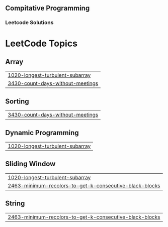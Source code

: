 ## Compitative Programming
### Leetcode Solutions

<!---LeetCode Topics Start-->
# LeetCode Topics
## Array
|  |
| ------- |
| [1020-longest-turbulent-subarray](https://github.com/Henok-Enyew/Leetcode-Solutions/tree/master/1020-longest-turbulent-subarray) |
| [3430-count-days-without-meetings](https://github.com/Henok-Enyew/Leetcode-Solutions/tree/master/3430-count-days-without-meetings) |
## Sorting
|  |
| ------- |
| [3430-count-days-without-meetings](https://github.com/Henok-Enyew/Leetcode-Solutions/tree/master/3430-count-days-without-meetings) |
## Dynamic Programming
|  |
| ------- |
| [1020-longest-turbulent-subarray](https://github.com/Henok-Enyew/Leetcode-Solutions/tree/master/1020-longest-turbulent-subarray) |
## Sliding Window
|  |
| ------- |
| [1020-longest-turbulent-subarray](https://github.com/Henok-Enyew/Leetcode-Solutions/tree/master/1020-longest-turbulent-subarray) |
| [2463-minimum-recolors-to-get-k-consecutive-black-blocks](https://github.com/Henok-Enyew/Leetcode-Solutions/tree/master/2463-minimum-recolors-to-get-k-consecutive-black-blocks) |
## String
|  |
| ------- |
| [2463-minimum-recolors-to-get-k-consecutive-black-blocks](https://github.com/Henok-Enyew/Leetcode-Solutions/tree/master/2463-minimum-recolors-to-get-k-consecutive-black-blocks) |
<!---LeetCode Topics End-->